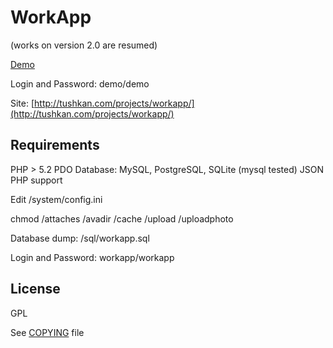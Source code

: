 # WorkApp
(works on version 2.0 are resumed)

[Demo](http://tushkan.com/demo/workapp/)

Login and Password: demo/demo

Site: [http://tushkan.com/projects/workapp/](http://tushkan.com/projects/workapp/)

## Requirements
PHP > 5.2
PDO Database: MySQL, PostgreSQL, SQLite (mysql tested)
JSON PHP support

Edit /system/config.ini

chmod /attaches /avadir /cache /upload /uploadphoto

Database dump: /sql/workapp.sql

Login and Password: workapp/workapp

## License
GPL

See [COPYING](https://github.com/Zazza/workapp/blob/master/COPYING) file

